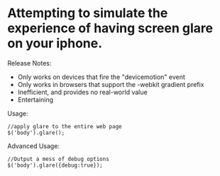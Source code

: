 Attempting to simulate the experience of having screen glare on your iphone.
============================================================================

Release Notes:
* Only works on devices that fire the "devicemotion" event
* Only works in browsers that support the -webkit gradient prefix
* Inefficient, and provides no real-world value
* Entertaining

Usage:
```
//apply glare to the entire web page
$('body').glare();
```

Advanced Usage:
```
//Output a mess of debug options
$('body').glare({debug:true});
```
